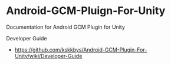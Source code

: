 Android-GCM-Pluign-For-Unity
============================

Documentation for Android GCM Plugin for Unity

Developer Guide
* https://github.com/kskkbys/Android-GCM-Plugin-For-Unity/wiki/Developer-Guide
